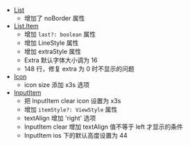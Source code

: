 - [List](./components/list/index.tsx)
  - 增加了 noBorder 属性
- [List.Item](./components/list/ListItem.tsx)
  - 增加 `last?: boolean` 属性
  - 增加 LineStyle 属性
  - 增加 extraStyle 属性
  - Extra 默认字体大小调为 16
  - 148 行，修复 extra 为 0 时不显示的问题
- [Icon](./components/icon/index.tsx)
  - icon size 添加 x3s 选项
- [InputItem](./components/input-item/index.tsx)
  - 把 InputItem clear icon 设置为 x3s
  - 增加 `itemStyle?: ViewStyle` 属性
  - textAlign 增加 'right' 选项
  - InputItem clear 增加 textAlign 值不等于 left 才显示的条件
  - InputItem ios 下的默认高度设置为 44
